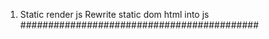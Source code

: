 1. Static render js
   Rewrite static dom html into js
   ###########################################
